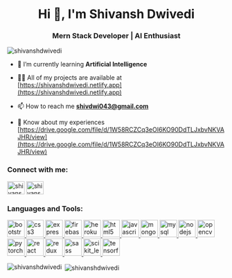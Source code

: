 <h1 align="center">Hi 👋, I'm Shivansh Dwivedi</h1>
<h3 align="center">Mern Stack Developer | AI Enthusiast</h3>

<p align="left"> <img src="https://komarev.com/ghpvc/?username=shivanshdwivedi&label=Profile%20views&color=0e75b6&style=flat" alt="shivanshdwivedi" /> </p>

- 🌱 I’m currently learning **Artificial Intelligence**

- 👨‍💻 All of my projects are available at [https://shivanshdwivedi.netlify.app](https://shivanshdwivedi.netlify.app)

- 📫 How to reach me **shivdwi043@gmail.com**

- 📄 Know about my experiences [https://drive.google.com/file/d/1W58RCZCq3eOI6KO90DdTLJxbvNKVAJHR/view](https://drive.google.com/file/d/1W58RCZCq3eOI6KO90DdTLJxbvNKVAJHR/view)

<h3 align="left">Connect with me:</h3>
<p align="left">
<a href="https://linkedin.com/in/shivansh-dwivedi-b79334156" target="blank"><img align="center" src="https://cdn.jsdelivr.net/npm/simple-icons@3.0.1/icons/linkedin.svg" alt="shivansh-dwivedi-b79334156" height="30" width="40" /></a>
<a href="https://kaggle.com/shivanshdwivedi" target="blank"><img align="center" src="https://cdn.jsdelivr.net/npm/simple-icons@3.0.1/icons/kaggle.svg" alt="shivanshdwivedi" height="30" width="40" /></a>
</p>

<h3 align="left">Languages and Tools:</h3>
<p align="left"> <a href="https://getbootstrap.com" target="_blank"> <img src="https://devicons.github.io/devicon/devicon.git/icons/bootstrap/bootstrap-plain.svg" alt="bootstrap" width="40" height="40"/> </a> <a href="https://www.w3schools.com/css/" target="_blank"> <img src="https://devicons.github.io/devicon/devicon.git/icons/css3/css3-original-wordmark.svg" alt="css3" width="40" height="40"/> </a> <a href="https://expressjs.com" target="_blank"> <img src="https://devicons.github.io/devicon/devicon.git/icons/express/express-original-wordmark.svg" alt="express" width="40" height="40"/> </a> <a href="https://firebase.google.com/" target="_blank"> <img src="https://www.vectorlogo.zone/logos/firebase/firebase-icon.svg" alt="firebase" width="40" height="40"/> </a> <a href="https://heroku.com" target="_blank"> <img src="https://www.vectorlogo.zone/logos/heroku/heroku-icon.svg" alt="heroku" width="40" height="40"/> </a> <a href="https://www.w3.org/html/" target="_blank"> <img src="https://devicons.github.io/devicon/devicon.git/icons/html5/html5-original-wordmark.svg" alt="html5" width="40" height="40"/> </a> <a href="https://developer.mozilla.org/en-US/docs/Web/JavaScript" target="_blank"> <img src="https://devicons.github.io/devicon/devicon.git/icons/javascript/javascript-original.svg" alt="javascript" width="40" height="40"/> </a> <a href="https://www.mongodb.com/" target="_blank"> <img src="https://devicons.github.io/devicon/devicon.git/icons/mongodb/mongodb-original-wordmark.svg" alt="mongodb" width="40" height="40"/> </a> <a href="https://www.mysql.com/" target="_blank"> <img src="https://devicons.github.io/devicon/devicon.git/icons/mysql/mysql-original-wordmark.svg" alt="mysql" width="40" height="40"/> </a> <a href="https://nodejs.org" target="_blank"> <img src="https://devicons.github.io/devicon/devicon.git/icons/nodejs/nodejs-original-wordmark.svg" alt="nodejs" width="40" height="40"/> </a> <a href="https://opencv.org/" target="_blank"> <img src="https://www.vectorlogo.zone/logos/opencv/opencv-icon.svg" alt="opencv" width="40" height="40"/> </a> <a href="https://pytorch.org/" target="_blank"> <img src="https://www.vectorlogo.zone/logos/pytorch/pytorch-icon.svg" alt="pytorch" width="40" height="40"/> </a> <a href="https://reactjs.org/" target="_blank"> <img src="https://devicons.github.io/devicon/devicon.git/icons/react/react-original-wordmark.svg" alt="react" width="40" height="40"/> </a> <a href="https://redux.js.org" target="_blank"> <img src="https://devicons.github.io/devicon/devicon.git/icons/redux/redux-original.svg" alt="redux" width="40" height="40"/> </a> <a href="https://sass-lang.com" target="_blank"> <img src="https://devicons.github.io/devicon/devicon.git/icons/sass/sass-original.svg" alt="sass" width="40" height="40"/> </a> <a href="https://scikit-learn.org/" target="_blank"> <img src="https://upload.wikimedia.org/wikipedia/commons/0/05/Scikit_learn_logo_small.svg" alt="scikit_learn" width="40" height="40"/> </a> <a href="https://www.tensorflow.org" target="_blank"> <img src="https://www.vectorlogo.zone/logos/tensorflow/tensorflow-icon.svg" alt="tensorflow" width="40" height="40"/> </a> </p>

<p><img align="left" src="https://github-readme-stats.vercel.app/api/top-langs?username=shivanshdwivedi&show_icons=true&locale=en&layout=compact" alt="shivanshdwivedi" /></p>

<p>&nbsp;<img align="center" src="https://github-readme-stats.vercel.app/api?username=shivanshdwivedi&show_icons=true&locale=en" alt="shivanshdwivedi" /></p>
